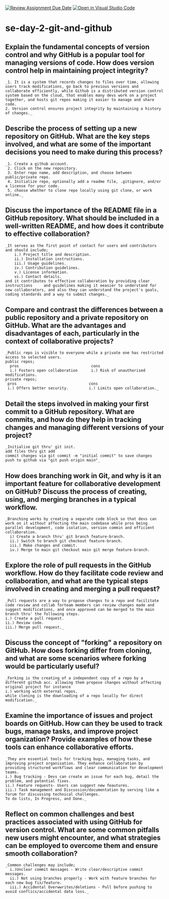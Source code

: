 [![Review Assignment Due Date](https://classroom.github.com/assets/deadline-readme-button-22041afd0340ce965d47ae6ef1cefeee28c7c493a6346c4f15d667ab976d596c.svg)](https://classroom.github.com/a/8wgCKhpZ)
[![Open in Visual Studio Code](https://classroom.github.com/assets/open-in-vscode-2e0aaae1b6195c2367325f4f02e2d04e9abb55f0b24a779b69b11b9e10269abc.svg)](https://classroom.github.com/online_ide?assignment_repo_id=18410867&assignment_repo_type=AssignmentRepo)
# se-day-2-git-and-github
## Explain the fundamental concepts of version control and why GitHub is a popular tool for managing versions of code. How does version control help in maintaining project integrity?

    _1. It is a system that records changes to files over time, allowing users track modifications, go back to previous versions and collaborate efficiently, while Github is a distributed version control system based on the cloud, that enables many devs work on a project together, and hosts git repos making it easier to manage and share code.
    2. Version control ensures project integrity by maintaining a history of changes._

## Describe the process of setting up a new repository on GitHub. What are the key steps involved, and what are some of the important decisions you need to make during this process?

    _1. Create a github account.
     2. Click on the new repository.
     3. Enter repo name, add description, and choose between public/private repo.
     4. Initialize repo, optionally add a readme file, .gitignore, and/or a license for your code.
     5. choose whether to clone repo locally using git clone, or work online._

## Discuss the importance of the README file in a GitHub repository. What should be included in a well-written README, and how does it contribute to effective collaboration?

    _It serves as the first point of contact for users and contributors and should include;
        i.) Project title and description.
        ii.) Installation instructions.
        iii.) Usage guidelines.
        iv.) Contribution guidelines.
        v.) License information.
        vi.) Contact details.
    and it contributes to effective collaboration by providing clear instructions     and guidelines making it eeasier to understand for new collaborators, and also they can understand the project's goals, coding standards and a way to submit changes._

## Compare and contrast the differences between a public repository and a private repository on GitHub. What are the advantages and disadvantages of each, particularly in the context of collaborative projects?

    _Public repo is visible to everyone while a private one has restricted access to selected users.
    public repos; 
      pros                                cons
      i.) Fosters open collaboration      i.) Risk of unauthorised modifications.
    private repos; 
     pros                                cons
     i.) Offers better security.         i.) Limits open collaboration._

## Detail the steps involved in making your first commit to a GitHub repository. What are commits, and how do they help in tracking changes and managing different versions of your project?

    _Initialise git thru' git init.
    add files thru git add
    commit changes via git commit -m "initial commit" to save changes
    push to github via "git push origin main"_

## How does branching work in Git, and why is it an important feature for collaborative development on GitHub? Discuss the process of creating, using, and merging branches in a typical workflow.

    _Branching works by creating a separate code block so that devs can work on it without affecting the main codebase while pros being parallel development, code isolation, version commin and efficient collaboration.
      i) Create a branch thru' git branch feature-branch.
      ii.) Switch to branch git checkout feature-branch.
      iii.) Make changes and commit.
      iv.) Merge to main git checkout main git merge feature-branch.

## Explore the role of pull requests in the GitHub workflow. How do they facilitate code review and collaboration, and what are the typical steps involved in creating and merging a pull request?

    _Pull requests are a way to propose changes to a repo and facilitate code review and collab forteam members can review changes made and suggest modifications, and once approved can be merged to the main branch thru' the following steps.
    i.) Create a pull request.
    ii.) Review code.
    iii.) Merge pull request._

## Discuss the concept of "forking" a repository on GitHub. How does forking differ from cloning, and what are some scenarios where forking would be particularly useful?

    _Forking is the creating of a independent copy of a repo by a different github acc. allowing them propose changes without affecting original project for instance 
    i.) working with external repos, 
    while cloning is the downloading of a repo locally for direct modification._

## Examine the importance of issues and project boards on GitHub. How can they be used to track bugs, manage tasks, and improve project organization? Provide examples of how these tools can enhance collaborative efforts.

    _They are essential tools for tracking bugs, managing tasks, and improving project organisation. They enhance collaboration by providing structured workflows and clear communication for development teams.
    i.) Bug tracking - Devs can create an issue for each bug, detail the problem, and potential fixes.
    ii.) Feature requests- Users can suggest new feautures.
    iii.) Task management and Discussion/documentation by serving like a forum for discussing technical challenges.
    To do lists, In Progress, and Done._

## Reflect on common challenges and best practices associated with using GitHub for version control. What are some common pitfalls new users might encounter, and what strategies can be employed to overcome them and ensure smooth collaboration?

    _Common challenges may include;
      i.)Unclear commit messages - Write clear/descriptive commit messages.
      ii.) Not using branches properly - Work with feature branches for each new bug fix/feature.
      iii.) Accidental Overwwrites/deletions - Pull before pushing to avoid conflics/accidental data loss._
